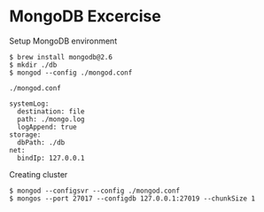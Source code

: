 # MongoDB Excercise

Setup MongoDB environment

```
$ brew install mongodb@2.6
$ mkdir ./db
$ mongod --config ./mongod.conf
```

`./mongod.conf`

```
systemLog:
  destination: file
  path: ./mongo.log
  logAppend: true
storage:
  dbPath: ./db
net:
  bindIp: 127.0.0.1
```

Creating cluster

```
$ mongod --configsvr --config ./mongod.conf
$ mongos --port 27017 --configdb 127.0.0.1:27019 --chunkSize 1
```
